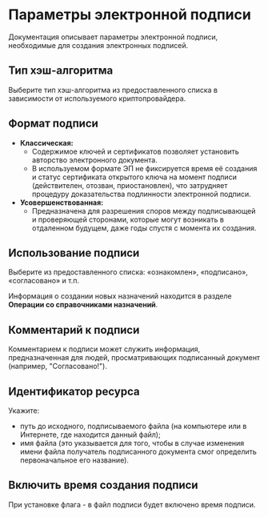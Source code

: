# Параметры электронной подписи

Документация описывает параметры электронной подписи, необходимые для создания электронных подписей.

## Тип хэш-алгоритма
Выберите тип хэш-алгоритма из предоставленного списка в зависимости от используемого криптопровайдера.

## Формат подписи
- **Классическая:**
  - Содержимое ключей и сертификатов позволяет установить авторство электронного документа.
  - В используемом формате ЭП не фиксируется время её создания и статус сертификата открытого ключа на момент подписи (действителен, отозван, приостановлен), что затрудняет процедуру доказательства подлинности электронной подписи.
- **Усовершенствованная:**
  - Предназначена для разрешения споров между подписывающей и проверяющей сторонами, которые могут возникать в отдаленном будущем, даже годы спустя с момента их создания.

## Использование подписи
Выберите из предоставленного списка: «ознакомлен», «подписано», «согласовано» и т.п.

Информация о создании новых назначений находится в разделе **Операции со справочниками назначений**.

## Комментарий к подписи
Комментарием к подписи может служить информация, предназначенная для людей, просматривающих подписанный документ (например, "Согласовано!").

## Идентификатор ресурса
Укажите: 
- путь до исходного, подписываемого файла (на компьютере или в Интернете, где находится данный файл);
- имя файла (это указывается для того, чтобы в случае изменения имени файла получатель подписанного документа смог определить первоначальное его название).

## Включить время создания подписи
При установке флага - в файл подписи будет включено время подписи.
